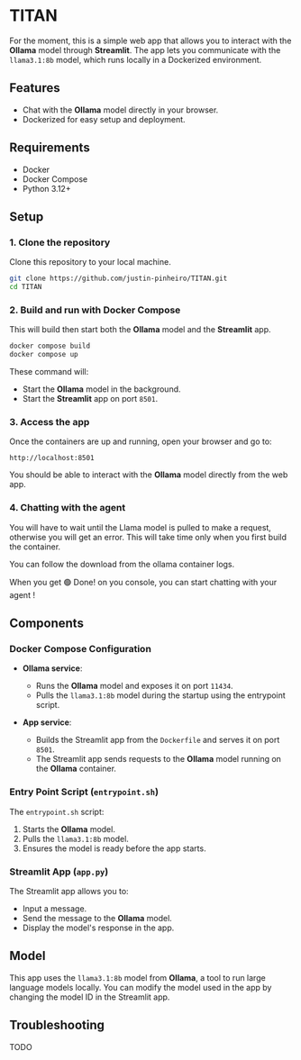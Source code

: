# TITAN

For the moment, this is a simple web app that allows you to interact with the **Ollama** model through **Streamlit**. The app lets you communicate with the `llama3.1:8b` model, which runs locally in a Dockerized environment.

## Features

- Chat with the **Ollama** model directly in your browser.
- Dockerized for easy setup and deployment.

## Requirements

- Docker
- Docker Compose
- Python 3.12+

## Setup

### 1. Clone the repository
Clone this repository to your local machine.

```bash
git clone https://github.com/justin-pinheiro/TITAN.git
cd TITAN
```

### 2. Build and run with Docker Compose
This will build then start both the **Ollama** model and the **Streamlit** app.

```bash
docker compose build
docker compose up
```

These command will:
- Start the **Ollama** model in the background.
- Start the **Streamlit** app on port `8501`.

### 3. Access the app

Once the containers are up and running, open your browser and go to:

```
http://localhost:8501
```

You should be able to interact with the **Ollama** model directly from the web app.

### 4. Chatting with the agent

You will have to wait until the Llama model is pulled to make a request, otherwise you will get an error. This will take time only when you first build the container.

You can follow the download from the ollama container logs.

When you get 🟢 Done! on you console, you can start chatting with your agent !

## Components

### Docker Compose Configuration

- **Ollama service**:
  - Runs the **Ollama** model and exposes it on port `11434`.
  - Pulls the `llama3.1:8b` model during the startup using the entrypoint script.
  
- **App service**:
  - Builds the Streamlit app from the `Dockerfile` and serves it on port `8501`.
  - The Streamlit app sends requests to the **Ollama** model running on the **Ollama** container.

### Entry Point Script (`entrypoint.sh`)

The `entrypoint.sh` script:
1. Starts the **Ollama** model.
2. Pulls the `llama3.1:8b` model.
3. Ensures the model is ready before the app starts.

### Streamlit App (`app.py`)

The Streamlit app allows you to:
- Input a message.
- Send the message to the **Ollama** model.
- Display the model's response in the app.

## Model

This app uses the `llama3.1:8b` model from **Ollama**, a tool to run large language models locally. You can modify the model used in the app by changing the model ID in the Streamlit app.

## Troubleshooting

TODO